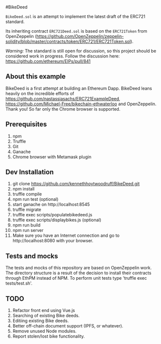 #BikeDeed

`BikeDeed.sol` is an attempt to implement the latest draft of the ERC721 standard. 

Its inheriting contract `ERC721Deed.sol` is based on the `ERC721Token` from OpenZeppelin (https://github.com/OpenZeppelin/zeppelin-solidity/blob/master/contracts/token/ERC721/ERC721Token.sol). 

*Warning:* The standard is still open for discussion, so this project should be considered work in progress. Follow the discussion here: https://github.com/ethereum/EIPs/pull/841

## About this example

BikeDeed is a first attempt at building an Ethereum Dapp.  BikeDeed leans heavily on the incredible efforts of https://github.com/nastassiasachs/ERC721ExampleDeed, https://github.com/Michael-Free/bikechain-ethwaterloo and OpenZeppelin.  Thank you!  So far only the Chrome browser is supported.

## Prerequisites
1. npm
2. Truffle
3. Git
4. Ganache
5. Chrome browser with Metamask plugin

## Dev Installation
1. git clone https://github.com/kennethhoytwoodruff/BikeDeed.git
2. npm install
3. truffle compile
4. npm run test (optional)
5. start ganache on http://localhost:8545 
6. truffle migrate
7. truffle exec scripts/populatebikedeed.js
8. truffle exec scripts/displaybikes.js (optional)
9. npm run build
10. npm run server
11. Make sure you have an Internet connection and go to http://localhost:8080 with your browser.

## Tests and mocks

The tests and mocks of this repository are based on OpenZeppelin work. The directory structure is a result of the decision to install their contracts through EthPM instead of NPM.  To perform unit tests type 'truffle exec tests/test.sh'.

## TODO
1. Refactor front end using Vue.js
2. Searching of existing Bike deeds.
3. Editiing existing Bike deeds.
4. Better off-chain document support (IPFS, or whatever).
5. Remove unused Node modules.
6. Report stolen/lost bike functionality.

